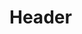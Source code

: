 <!-- TITLE: V1 Report - Implementation Manual V2.0 -->
<!-- SUBTITLE: A quick summary of V 1 Report Implementation Manual V2.0 -->

# Header